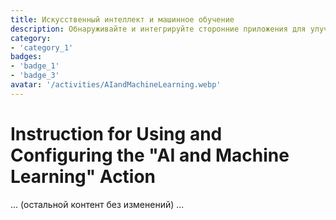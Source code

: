 ```yaml
---
title: Искусственный интеллект и машинное обучение
description: Обнаруживайте и интегрируйте сторонние приложения для улучшения вашего бизнеса.
category:
- 'category_1'
badges:
- 'badge_1'
- 'badge_3'
avatar: '/activities/AIandMachineLearning.webp'
---
```

# Instruction for Using and Configuring the "AI and Machine Learning" Action

... (остальной контент без изменений) ...
